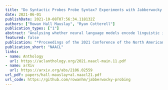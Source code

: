 ```yaml
---
title: "Do Syntactic Probes Probe Syntax? Experiments with Jabberwocky Probing"
date: 2021-06-01
publishDate: 2021-10-08T07:56:34.118132Z
authors: ["Rowan Hall Mauslay", "Ryan Cotterell"]
publication_types: ["1"]
abstract: "Analysing whether neural language models encode linguistic information has become popular in NLP. One method of doing so, which is frequently cited to support the claim that models like BERT encode syntax, is called probing; probes are small supervised models trained to extract linguistic information from another model's output. If a probe is able to predict a particular structure, it is argued that the model whose output it is trained on must have implicitly learnt to encode it. However, drawing a generalisation about a model's linguistic knowledge about a specific phenomena based on what a probe is able to learn may be problematic: in this work, we show that semantic cues in training data means that syntactic probes do not properly isolate syntax. We generate a new corpus of semantically nonsensical but syntactically well-formed Jabberwocky sentences, which we use to evaluate two probes trained on normal data. We train the probes on several popular language models (BERT, GPT-2, and RoBERTa), and find that in all settings they perform worse when evaluated on these data, for one probe by an average of 15.4 UUAS points absolute. Although in most cases they still outperform the baselines, their lead is reduced substantially, e.g. by 53% in the case of BERT for one probe. This begs the question: what empirical scores constitute knowing syntax?"
featured: false
publication: "*Proceedings of the 2021 Conference of the North American Chapter of the Association for Computational Linguistics: Human Language Technologies*"
publication_short: "NAACL"
links:
- name: Anthology
  url: https://aclanthology.org/2021.naacl-main.11.pdf
- name: arXiv
  url: https://arxiv.org/abs/2106.02559
url_pdf: papers/hall-mauslay+al.naacl21.pdf
url_code: https://github.com/rowanhm/jabberwocky-probing
---
```


